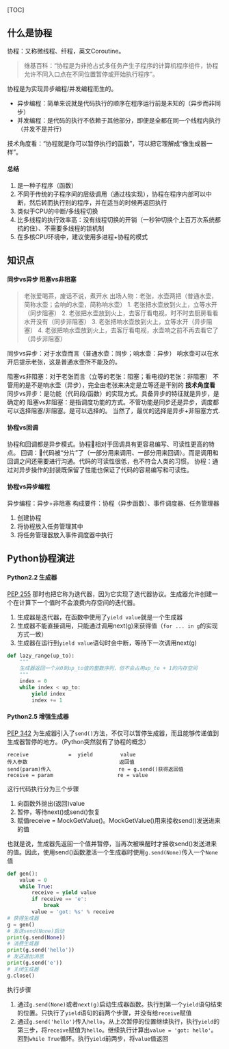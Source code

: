 [TOC]


## 什么是协程
协程：又称微线程、纤程，英文Coroutine。 

> 维基百科：“协程是为非抢占式多任务产生子程序的计算机程序组件，协程允许不同入口点在不同位置暂停或开始执行程序”。

协程是为实现异步编程/并发编程而生的。
- 异步编程：简单来说就是代码执行的顺序在程序运行前是未知的（异步而非同步）
- 并发编程：是代码的执行不依赖于其他部分，即便是全都在同一个线程内执行（并发不是并行）

技术角度看：“协程就是你可以暂停执行的函数”，可以把它理解成“像生成器一样”。

#### 总结
1. 是一种子程序（函数）
2. 不同于传统的子程序间的层级调用（通过栈实现），协程在程序内部可以中断，然后转而执行别的程序，并在适当的时候再返回执行
3. 类似于CPU的中断/多线程切换
4. 比多线程的执行效率高：没有线程切换的开销（一秒钟切换个上百万次系统都抗的住）、不需要多线程的锁机制
5. 在多核CPU环境中，建议使用多进程+协程的模式 

## 知识点
#### 同步vs异步 阻塞vs非阻塞
> 老张爱喝茶，废话不说，煮开水
出场人物：老张，水壶两把（普通水壶，简称水壶；会响的水壶，简称响水壶）
    1. 老张把水壶放到火上，立等水开（同步阻塞）
    2. 老张把水壶放到火上，去客厅看电视，时不时去厨房看看水开没有（同步非阻塞）
    3. 老张把响水壶放到火上，立等水开（异步阻塞）
    4. 老张把响水壶放到火上，去客厅看电视，水壶响之前不再去看它了（异步非阻塞）

同步vs异步：对于水壶而言（普通水壶：同步；响水壶：异步）
响水壶可以在水开后提示老张，这是普通水壶所不能及的。

阻塞vs非阻塞：对于老张而言（立等的老张：阻塞；看电视的老张：非阻塞）
不管用的是不是响水壶（异步），完全由老张来决定是立等还是干别的
**技术角度看**
同步vs异步：是功能（代码段/函数）的实现方式。具备异步的特征就是异步，是确定的
阻塞vs非阻塞：是指调度功能的方式。不管功能是同步还是异步，调度都可以选择阻塞/非阻塞。是可以选择的。
当然了，最优的选择是异步+非阻塞方式.
#### 协程vs回调
协程和回调都是异步模式。协程相对于回调具有更容易编写、可读性更高的特点。
回调：代码被“分片”了（一部分用来调用、一部分用来回调）。而是调用和回调之间还需要进行沟通。代码的可读性很低，也不符合人类的习惯。
协程：通过对异步操作的封装既保留了性能也保证了代码的容易编写和可读性。

#### 协程vs异步编程
异步编程：异步+非阻塞
构成要件：协程（异步函数）、事件调度器、任务管理器
1. 创建协程
2. 将协程放入任务管理其中
3. 将任务管理器放入事件调度器中执行

## Python协程演进
#### Python2.2 生成器
[PEP 255][1]
那时也把它称为迭代器，因为它实现了迭代器协议。生成器允许创建一个在计算下一个值时不会浪费内存空间的迭代器。
1. 生成器是迭代器，在函数中使用了`yield value`就是一个生成器
2. 生成器不能直接调用，只能通过调用next(g)来获得值（`for ... in g`的实现方式一致）
3. 生成器在运行到`yield value`语句时会中断，等待下一次调用next(g)
```Python
def lazy_range(up_to):
    """
    生成器返回一个从0到up_to值的整数序列，但不会占用up_to + 1的内存空间
    """
    index = 0
    while index < up_to:
        yield index
        index += 1
```
#### Python2.5 增强生成器
[PEP 342][2]
为生成器引入了`send()`方法，不仅可以暂停生成器，而且能够传递值到生成器暂停的地方。（Python突然就有了协程的概念）
```
receive             =  yield         value
传入参数                              返回值
send(param)传入                      re = g.send()获得返回值
receive = param                     re = value
```
这行代码执行分为三个步骤
1. 向函数外抛出(返回)value
2. 暂停，等待next()或send()恢复
3. 赋值receive = MockGetValue()。MockGetValue()用来接收send()发送进来的值

也就是说，生成器先返回一个值并暂停，当再次被唤醒时才接收send()发送进来的值。因此，使用send()函数激活一个生成器时使用`g.send(None)`传入一个`None`值
```Python
def gen():
    value = 0
    while True:
        receive = yield value
        if receive == 'e':
            break
        value = 'got: %s' % receive
# 获得生成器
g = gen()
# 发送send(None)启动
print(g.send(None))
# 消费生成器
print(g.send('hello'))
# 发送退出消息
print(g.send('e'))
# 关闭生成器
g.close()
```
执行步骤
1. 通过`g.send(None)`或者`next(g)`启动生成器函数。执行到第一个`yield`语句结束的位置。只执行了`yield`语句的前两个步骤，并没有给`receive`赋值
2. 通过`g.send('hello')`传入`hello`，从上次暂停的位置继续执行，执行`yield`的第三步，将`receive`赋值为`hello`。继续执行计算出`value = 'got: hello'`。回到`while True`循环。执行`yield`前两步，将`value`值返回



[1]: https://www.python.org/dev/peps/pep-0255/ "Simple Generators"
[2]: https://www.python.org/dev/peps/pep-0342/ "Coroutines via Enhanced Generators"